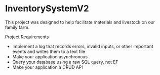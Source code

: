 # InventorySystemV2

This project was designed to help facilitate materials and livestock on our family farm. 

Project Requirements
- Implement a log that records errors, invalid inputs, or other important events and writes them to a text file
- Make your application asynchronous
- Query your database using a raw SQL query, not EF
- Make your application a CRUD API
